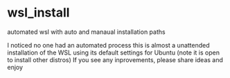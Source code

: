 # wsl_install
automated wsl with auto and manaual installation paths


I noticed no one had an automated process this is almost a unattended installation of the WSL using its default settings for Ubuntu (note it is open to install other distros)
If you see any inprovements, please share ideas and enjoy
